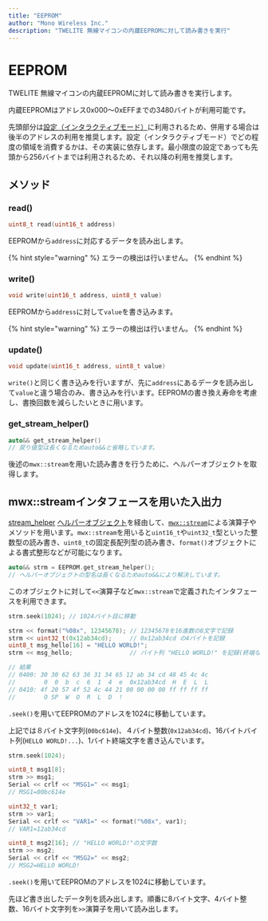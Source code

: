 ```yaml
---
title: "EEPROM"
author: "Mono Wireless Inc."
description: "TWELITE 無線マイコンの内蔵EEPROMに対して読み書きを実行"
---
```

# EEPROM

TWELITE 無線マイコンの内蔵EEPROMに対して読み書きを実行します。

内蔵EEPROMはアドレス0x000～0xEFFまでの3480バイトが利用可能です。

先頭部分は[設定（インタラクティブモード）](../../settings/)に利用されるため、併用する場合は後半のアドレスの利用を推奨します。設定（インタラクティブモード）でどの程度の領域を消費するかは、その実装に依存します。最小限度の設定であっても先頭から256バイトまでは利用されるため、それ以降の利用を推奨します。

## メソッド

### read()

```cpp
uint8_t read(uint16_t address)
```

EEPROMから`address`に対応するデータを読み出します。

{% hint style="warning" %}
エラーの検出は行いません。
{% endhint %}



### write()

```cpp
void write(uint16_t address, uint8_t value)
```

EEPROMから`address`に対して`value`を書き込みます。

{% hint style="warning" %}
エラーの検出は行いません。
{% endhint %}



### update()

```cpp
void update(uint16_t address, uint8_t value)
```

`write()`と同じく書き込みを行いますが、先に`address`にあるデータを読み出して`value`と違う場合のみ、書き込みを行います。EEPROMの書き換え寿命を考慮し、書換回数を減らしたいときに用います。



### get\_stream\_helper()

```cpp
auto&& get_stream_helper()
// 戻り値型は長くなるためauto&&と省略しています。
```

後述の`mwx::stream`を用いた読み書きを行うために、ヘルパーオブジェクトを取得します。



## mwx::streamインタフェースを用いた入出力

[stream\_helper](../classes/twe-stream/stream\_helper.md) [ヘルパーオブジェクト](../classes/twe-stream/stream\_helper.md)を経由して、[`mwx::stream`](../classes/twe-stream/)による演算子やメソッドを用います。`mwx::stream`を用いると`uint16_t`や`uint32_t`型といった整数型の読み書き、`uint8_t`の固定長配列型の読み書き、`format()`オブジェクトによる書式整形などが可能になります。

```cpp
auto&& strm = EEPROM.get_stream_helper();
// ヘルパーオブジェクトの型名は長くなるためauto&&により解決しています。
```

このオブジェクトに対して`<<`演算子など`mwx::stream`で定義されたインタフェースを利用できます。



```cpp
strm.seek(1024); // 1024バイト目に移動

strm << format("%08x", 12345678); // 12345678を16進数の8文字で記録
strm << uint32_t(0x12ab34cd);     // 0x12ab34cd の4バイトを記録
uint8_t msg_hello[16] = "HELLO WORLD!";
strm << msg_hello;                // バイト列 "HELLO WORLD!" を記録(終端なし)

// 結果
// 0400: 30 30 62 63 36 31 34 65 12 ab 34 cd 48 45 4c 4c
//        0  0  b  c  6  1  4  e  0x12ab34cd  H  E  L  L
// 0410: 4f 20 57 4f 52 4c 44 21 00 00 00 00 ff ff ff ff
//        O SP  W  O  R  L  D  ! 
```

`.seek()`を用いてEEPROMのアドレスを1024に移動しています。

上記では８バイト文字列(`00bc614e`)、４バイト整数(`0x12ab34cd`)、16バイトバイト列(`HELLO WORLD!...`)、1バイト終端文字を書き込んでいます。



```cpp
strm.seek(1024);

uint8_t msg1[8];
strm >> msg1;
Serial << crlf << "MSG1=" << msg1;
// MSG1=00bc614e

uint32_t var1;
strm >> var1;
Serial << crlf << "VAR1=" << format("%08x", var1);
// VAR1=12ab34cd

uint8_t msg2[16]; // "HELLO WORLD!"の文字数
strm >> msg2;
Serial << crlf << "MSG2=" << msg2;
// MSG2=HELLO WORLD!
```

`.seek()`を用いてEEPROMのアドレスを1024に移動しています。

先ほど書き出したデータ列を読み出します。順番に8バイト文字、4バイト整数、16バイト文字列を`>>`演算子を用いて読み出します。
